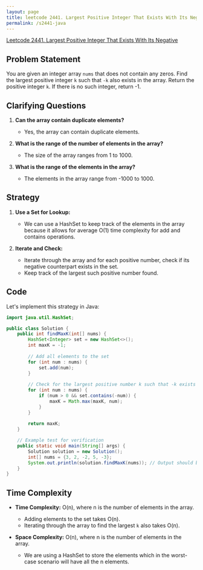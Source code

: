 ```yaml
---
layout: page
title: leetcode 2441. Largest Positive Integer That Exists With Its Negative
permalink: /s2441-java
---
```

[Leetcode 2441. Largest Positive Integer That Exists With Its Negative](https://algoadvance.github.io/algoadvance/l2441)
## Problem Statement

You are given an integer array `nums` that does not contain any zeros. Find the largest positive integer `k` such that `-k` also exists in the array. Return the positive integer `k`. If there is no such integer, return -1.

## Clarifying Questions

1. **Can the array contain duplicate elements?**
   - Yes, the array can contain duplicate elements.
   
2. **What is the range of the number of elements in the array?**
   - The size of the array ranges from 1 to 1000.
   
3. **What is the range of the elements in the array?**
   - The elements in the array range from -1000 to 1000.

## Strategy

1. **Use a Set for Lookup:**
   - We can use a HashSet to keep track of the elements in the array because it allows for average O(1) time complexity for add and contains operations.
   
2. **Iterate and Check:**
   - Iterate through the array and for each positive number, check if its negative counterpart exists in the set.
   - Keep track of the largest such positive number found.

## Code

Let's implement this strategy in Java:

```java
import java.util.HashSet;

public class Solution {
    public int findMaxK(int[] nums) {
        HashSet<Integer> set = new HashSet<>();
        int maxK = -1;
        
        // Add all elements to the set
        for (int num : nums) {
            set.add(num);
        }
        
        // Check for the largest positive number k such that -k exists
        for (int num : nums) {
            if (num > 0 && set.contains(-num)) {
                maxK = Math.max(maxK, num);
            }
        }
        
        return maxK;
    }

    // Example test for verification
    public static void main(String[] args) {
        Solution solution = new Solution();
        int[] nums = {3, 2, -2, 5, -3};
        System.out.println(solution.findMaxK(nums)); // Output should be 3
    }
}
```

## Time Complexity

- **Time Complexity:** O(n), where n is the number of elements in the array.
  - Adding elements to the set takes O(n).
  - Iterating through the array to find the largest `k` also takes O(n).

- **Space Complexity:** O(n), where n is the number of elements in the array.
  - We are using a HashSet to store the elements which in the worst-case scenario will have all the n elements.